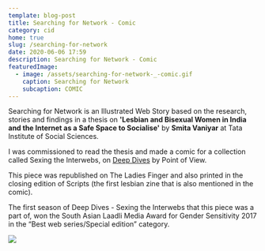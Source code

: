 ```yaml
---
template: blog-post
title: Searching for Network - Comic
category: cid
home: true
slug: /searching-for-network
date: 2020-06-06 17:59
description: Searching for Network - Comic
featuredImage:
  - image: /assets/searching-for-network-_-comic.gif
    caption: Searching for Network
    subcaption: COMIC
---
```

Searching for Network is an Illustrated Web Story based on the research, stories and findings in a thesis on **'Lesbian and Bisexual Women in India and the Internet as a Safe Space to Socialise'** by **Smita Vaniyar** at Tata Institute of Social Sciences.  

I was commissioned to read the thesis and made a comic for a collection called Sexing the Interwebs, on [Deep Dives](https://deepdives.in/about) by Point of View. 

This piece was republished on The Ladies Finger and also printed in the closing edition of Scripts (the first lesbian zine that is also mentioned in the comic).

The first season of Deep Dives - Sexing the Interwebs that this piece was a part of, won the South Asian Laadli Media Award for Gender Sensitivity 2017 in the “Best web series/Special edition” category. 



![](/assets/replacement-upload.gif)